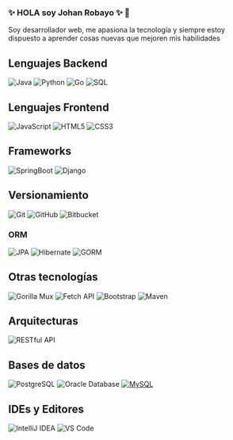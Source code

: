 ### ✨ HOLA soy Johan Robayo ✨ 👋

Soy desarrollador web, me apasiona la tecnología y siempre estoy dispuesto a aprender cosas nuevas que mejoren mis habilidades

## Lenguajes Backend

![Java](https://img.shields.io/badge/Java-007396?style=flat&logo=java)
![Python](https://img.shields.io/badge/-Python-000000?style=flat&logo=python)
![Go](https://img.shields.io/badge/Go-4D4D4D?style=flat&logo=go)
![SQL](https://img.shields.io/badge/-SQL-000000?style=flat&logo=postgresql)


## Lenguajes Frontend

![JavaScript](https://img.shields.io/badge/-JavaScript-%23F7DF1C?style=flat-square&logo=javascript&logoColor=000000&labelColor=%23F7DF1C&color=%23FFCE5A)
![HTML5](https://img.shields.io/badge/-HTML5-%23E44D27?style=flat-square&logo=html5&logoColor=ffffff)
![CSS3](https://img.shields.io/badge/-CSS3-%231572B6?style=flat-square&logo=css3)

## Frameworks
![SpringBoot](http://img.shields.io/badge/-Spring-6DB33F?style=flat-square&logo=spring&logoColor=ffffff)
![Django](https://img.shields.io/badge/Django-092E20?style=flat&logo=django)

## Versionamiento
![Git](https://img.shields.io/badge/-Git-222222?style=flat&logo=git&logoColor=F05032)
![GitHub](https://img.shields.io/badge/-GitHub-222222?style=flat&logo=github&logoColor=181717)
![Bitbucket](https://img.shields.io/badge/Bitbucket-205081?style=flat&logo=atlassian)

### ORM
![JPA](https://img.shields.io/badge/JPA-007396?style=flat&logo=java)
![Hibernate](https://img.shields.io/badge/Hibernate-A63E51?style=flat&logo=java)
![GORM](https://img.shields.io/badge/GORM-006B75?style=flat&logo=go)

## Otras tecnologías
![Gorilla Mux](https://img.shields.io/badge/Gorilla%20Mux-000000?style=flat&logo=go)
![Fetch API](https://img.shields.io/badge/Fetch%20API-E34F26?style=flat&logo=javascript)
![Bootstrap](https://img.shields.io/badge/-Bootstrap-563D7C?style=flat-square&logo=Bootstrap)
![Maven](http://img.shields.io/badge/-Maven-1565c0?style=flat-square&logo=apache-maven)

## Arquitecturas
![RESTful API](https://img.shields.io/badge/RESTful%20API-007AFF?style=flat&logo=data:image/svg+xml;base64,PHN2ZyB4bWxucz0iaHR0cDovL3d3dy53My5vcmcvMjAwMC9zdmciIHZpZXdCb3g9IjAgMCAxMjAwIDEyMDAiPjxwYXRoIGZpbGw9IiMwMDdhZmYiIGQ9Ik02MDAgMGwyMDUgMjA1TDYwMCA0MDBsLTIwNS0yMDV6bTAtNDAwbDIwNSAyMDVINjAwbC0yMDUtMjA1eiIvPjwvc3ZnPg==)

## Bases de datos
![PostgreSQL](https://img.shields.io/badge/-PostgreSQL-336791?style=flat-square&logo=postgresql)
![Oracle Database](http://img.shields.io/badge/-Oracle-DD0031?style=flat-square&logo=oracle)
[![MySQL](https://img.shields.io/badge/-MySQL-black?style=flat-square&logo=mysql&link=https://github.com/LuizCarlosAbbott/)](https://github.com/LuizCarlosAbbott/)

## IDEs y Editores
![IntelliJ IDEA](http://img.shields.io/badge/-IntelliJ%20IDEA-000000?style=flat-square&logo=intellij-idea&logoColor=ffffff)
![VS Code](http://img.shields.io/badge/-VS%20Code-007ACC?style=flat-square&logo=visual-studio-code&logoColor=ffffff)
<!--
**Johan10Robayo/Johan10Robayo** is a ✨ _special_ ✨ repository because its `README.md` (this file) appears on your GitHub profile.

Here are some ideas to get you started:

- 🔭 I’m currently working on ...
- 🌱 I’m currently learning ...
- 👯 I’m looking to collaborate on ...
- 🤔 I’m looking for help with ...
- 💬 Ask me about ...
- 📫 How to reach me: ...
- 😄 Pronouns: ...
- ⚡ Fun fact: ...
-->
